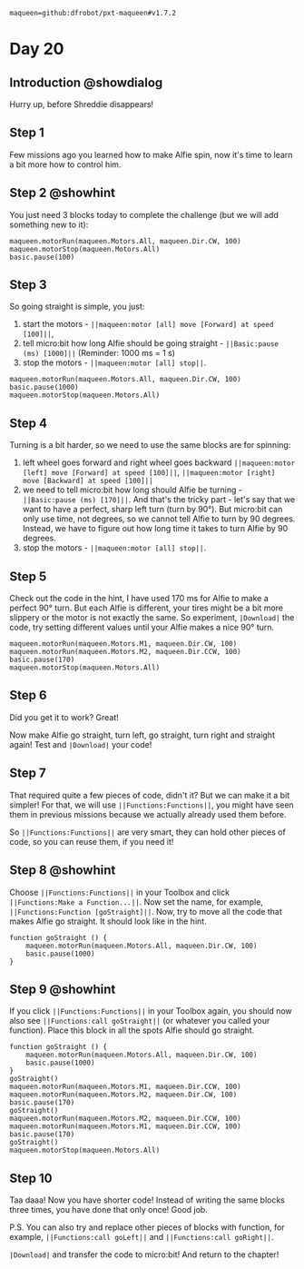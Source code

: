 ```package
maqueen=github:dfrobot/pxt-maqueen#v1.7.2
```

# Day 20

## Introduction @showdialog

Hurry up, before Shreddie disappears!

## Step 1

Few missions ago you learned how to make Alfie spin, now it's time to learn a bit more how to control him.

## Step 2 @showhint

You just need 3 blocks today to complete the challenge (but we will add something new to it):

```block
maqueen.motorRun(maqueen.Motors.All, maqueen.Dir.CW, 100)
maqueen.motorStop(maqueen.Motors.All)
basic.pause(100)
```

## Step 3

So going straight is simple, you just:
1. start the motors - ``||maqueen:motor [all] move [Forward] at speed [100]||``,
2. tell micro:bit how long Alfie should be going straight - ``||Basic:pause (ms) [1000]||`` (Reminder: 1000 ms = 1 s)
3. stop the motors - ``||maqueen:motor [all] stop||``.

```block
maqueen.motorRun(maqueen.Motors.All, maqueen.Dir.CW, 100)
basic.pause(1000)
maqueen.motorStop(maqueen.Motors.All)
```

## Step 4

Turning is a bit harder, so we need to use the same blocks are for spinning:
1. left wheel goes forward and right wheel goes backward
``||maqueen:motor [left] move [Forward] at speed [100]||``, ``||maqueen:motor [right] move [Backward] at speed [100]||``
2. we need to tell micro:bit how long should Alfie be turning - ``||Basic:pause (ms) [170]||``.
And that's the tricky part - let's say that we want to have a perfect, sharp left turn (turn by 90°). But micro:bit can only use time, not degrees, so we cannot tell Alfie to turn by 90 degrees.
Instead, we have to figure out how long time it takes to turn Alfie by 90 degrees.
3. stop the motors - ``||maqueen:motor [all] stop||``.

## Step 5

Check out the code in the hint, I have used 170 ms for Alfie to make a perfect 90° turn. But each Alfie is different, your tires might be a bit more slippery or the motor is not exactly the same. So experiment, ``|Download|`` the code, try setting different values until your Alfie makes a nice 90° turn.

```blocks
maqueen.motorRun(maqueen.Motors.M1, maqueen.Dir.CW, 100)
maqueen.motorRun(maqueen.Motors.M2, maqueen.Dir.CCW, 100)
basic.pause(170)
maqueen.motorStop(maqueen.Motors.All)
```

## Step 6

Did you get it to work? Great!

Now make Alfie go straight, turn left, go straight, turn right and straight again! Test and ``|Download|`` your code!

## Step 7

That required quite a few pieces of code, didn't it? But we can make it a bit simpler!
For that, we will use ``||Functions:Functions||``, you might have seen them in previous missions because we actually already used them before.

So ``||Functions:Functions||`` are very smart, they can hold other pieces of code, so you can reuse them, if you need it!

## Step 8 @showhint

Choose ``||Functions:Functions||`` in your Toolbox and click ``||Functions:Make a Function...||``. Now set the name, for example, ``||Functions:Function [goStraight]||``.
Now, try to move all the code that makes Alfie go straight. It should look like in the hint.

```block
function goStraight () {
    maqueen.motorRun(maqueen.Motors.All, maqueen.Dir.CW, 100)
    basic.pause(1000)
}
```
## Step 9 @showhint

If you click ``||Functions:Functions||`` in your Toolbox again, you should now also see ``||Functions:call goStraight||`` (or whatever you called your function). Place this block in all the spots Alfie should go straight.

```blocks
function goStraight () {
    maqueen.motorRun(maqueen.Motors.All, maqueen.Dir.CW, 100)
    basic.pause(1000)
}
goStraight()
maqueen.motorRun(maqueen.Motors.M1, maqueen.Dir.CCW, 100)
maqueen.motorRun(maqueen.Motors.M2, maqueen.Dir.CW, 100)
basic.pause(170)
goStraight()
maqueen.motorRun(maqueen.Motors.M2, maqueen.Dir.CCW, 100)
maqueen.motorRun(maqueen.Motors.M1, maqueen.Dir.CCW, 100)
basic.pause(170)
goStraight()
maqueen.motorStop(maqueen.Motors.All)
```

## Step 10

Taa daaa! Now you have shorter code! Instead of writing the same blocks three times, you have done that only once! Good job.

P.S. You can also try and replace other pieces of blocks with function, for example, ``||Functions:call goLeft||`` and ``||Functions:call goRight||``.

``|Download|`` and transfer the code to micro:bit! And return to the chapter!